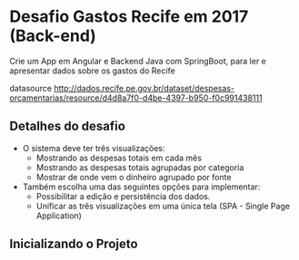 # Desafio Gastos Recife em 2017 (Back-end)
Crie um App em Angular e Backend Java com SpringBoot, para ler e apresentar dados
sobre os gastos do Recife

datasource http://dados.recife.pe.gov.br/dataset/despesas-orcamentarias/resource/d4d8a7f0-d4be-4397-b950-f0c991438111

## Detalhes do desafio
  - O sistema deve ter três visualizações:
    -  Mostrando as despesas totais em cada mês
    -  Mostrando as despesas totais agrupadas por categoria
    -  Mostrar de onde vem o dinheiro agrupado por fonte
  - Também escolha uma das seguintes opções para implementar:
    - Possibilitar a edição e persistência dos dados.
    - Unificar as três visualizações em uma única tela (SPA - Single Page Application)

## Inicializando o Projeto


